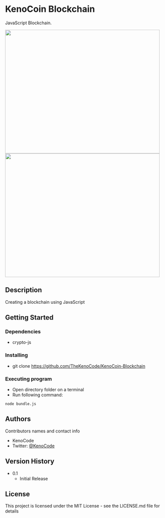 # KenoCoin Blockchain 

JavaScript Blockchain.

<img src="https://i.imgur.com/9QxyJVU.jpg" width="500" height="400">

<img src="https://i.imgur.com/QhL70lr.png" width="500" height="400">


## Description

Creating a blockchain using JavaScript

## Getting Started

### Dependencies

* crypto-js


### Installing

* git clone https://github.com/TheKenoCode/KenoCoin-Blockchain


### Executing program

* Open directory folder on a terminal
* Run following command: 

```
node bundle.js
```


## Authors

Contributors names and contact info

* KenoCode
* Twitter: [@KenoCode](https://twitter.com/dompizzie)

## Version History


* 0.1
    * Initial Release

## License

This project is licensed under the MIT License - see the LICENSE.md file for details


